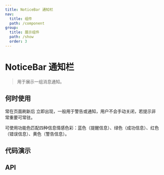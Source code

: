 ```yaml
---
title: NoticeBar 通知栏
nav:
  title: 组件
  path: /component
group:
  title: 展示组件
  path: /show
  order: 3
---
```


# NoticeBar 通知栏

> 用于展示一组消息通知。

## 何时使用

常在页面刷新后 立即出现，一般用于警告或通知，用户不会手动关闭，若提示非常重要可常驻。

可使用功能色匹配四种信息情感色彩：蓝色（提醒信息）、绿色（成功信息）、红色（错误信息）、黄色（警告信息）。

## 代码演示

<code src="./__fixtures__/basic.tsx"></code>

## API

<API hideTitle></API>
